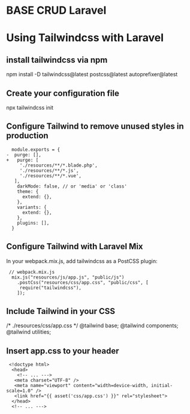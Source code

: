 # BASE CRUD Laravel

# Using Tailwindcss with Laravel

## install tailwindcss via npm
npm install -D tailwindcss@latest postcss@latest autoprefixer@latest

## Create your configuration file
npx tailwindcss init

## Configure Tailwind to remove unused styles in production
```
  module.exports = {
-  purge: [],
+   purge: [
     './resources/**/*.blade.php',
     './resources/**/*.js',
     './resources/**/*.vue',
   ],
    darkMode: false, // or 'media' or 'class'
    theme: {
      extend: {},
    },
    variants: {
      extend: {},
    },
    plugins: [],
  }
```

## Configure Tailwind with Laravel Mix
In your webpack.mix.js, add tailwindcss as a PostCSS plugin:
```
 // webpack.mix.js
  mix.js("resources/js/app.js", "public/js")
    .postCss("resources/css/app.css", "public/css", [
     require("tailwindcss"),
    ]);
```
## Include Tailwind in your CSS
/* ./resources/css/app.css */
@tailwind base;
@tailwind components;
@tailwind utilities;

## Insert app.css to your header
```
 <!doctype html>
  <head>
    <!-- ... --->
   <meta charset="UTF-8" />
   <meta name="viewport" content="width=device-width, initial-scale=1.0" />
   <link href="{{ asset('css/app.css') }}" rel="stylesheet">
  </head>
  <!-- ... --->
```

